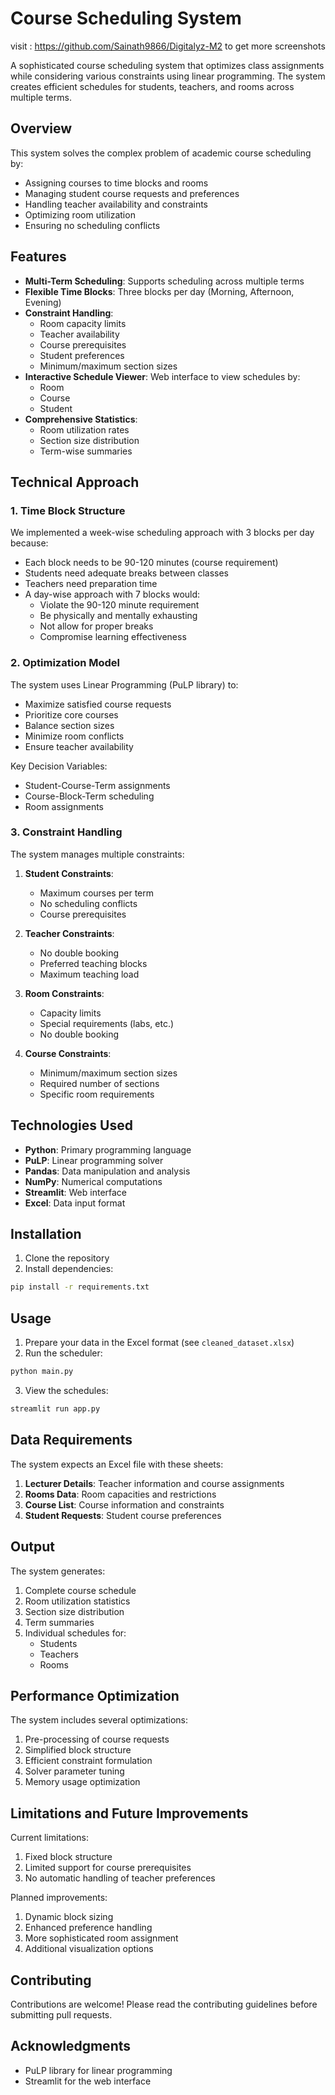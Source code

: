 # Course Scheduling System
visit : https://github.com/Sainath9866/Digitalyz-M2 to get more screenshots 

A sophisticated course scheduling system that optimizes class assignments while considering various constraints using linear programming. The system creates efficient schedules for students, teachers, and rooms across multiple terms.

## Overview

This system solves the complex problem of academic course scheduling by:
- Assigning courses to time blocks and rooms
- Managing student course requests and preferences
- Handling teacher availability and constraints
- Optimizing room utilization
- Ensuring no scheduling conflicts

## Features

- **Multi-Term Scheduling**: Supports scheduling across multiple terms
- **Flexible Time Blocks**: Three blocks per day (Morning, Afternoon, Evening)
- **Constraint Handling**:
  - Room capacity limits
  - Teacher availability
  - Course prerequisites
  - Student preferences
  - Minimum/maximum section sizes
- **Interactive Schedule Viewer**: Web interface to view schedules by:
  - Room
  - Course
  - Student
- **Comprehensive Statistics**:
  - Room utilization rates
  - Section size distribution
  - Term-wise summaries

## Technical Approach

### 1. Time Block Structure

We implemented a week-wise scheduling approach with 3 blocks per day because:
- Each block needs to be 90-120 minutes (course requirement)
- Students need adequate breaks between classes
- Teachers need preparation time
- A day-wise approach with 7 blocks would:
  - Violate the 90-120 minute requirement
  - Be physically and mentally exhausting
  - Not allow for proper breaks
  - Compromise learning effectiveness

### 2. Optimization Model

The system uses Linear Programming (PuLP library) to:
- Maximize satisfied course requests
- Prioritize core courses
- Balance section sizes
- Minimize room conflicts
- Ensure teacher availability

Key Decision Variables:
- Student-Course-Term assignments
- Course-Block-Term scheduling
- Room assignments

### 3. Constraint Handling

The system manages multiple constraints:
1. **Student Constraints**:
   - Maximum courses per term
   - No scheduling conflicts
   - Course prerequisites

2. **Teacher Constraints**:
   - No double booking
   - Preferred teaching blocks
   - Maximum teaching load

3. **Room Constraints**:
   - Capacity limits
   - Special requirements (labs, etc.)
   - No double booking

4. **Course Constraints**:
   - Minimum/maximum section sizes
   - Required number of sections
   - Specific room requirements

## Technologies Used

- **Python**: Primary programming language
- **PuLP**: Linear programming solver
- **Pandas**: Data manipulation and analysis
- **NumPy**: Numerical computations
- **Streamlit**: Web interface
- **Excel**: Data input format

## Installation

1. Clone the repository
2. Install dependencies:
```bash
pip install -r requirements.txt
```

## Usage

1. Prepare your data in the Excel format (see `cleaned_dataset.xlsx`)
2. Run the scheduler:
```bash
python main.py
```
3. View the schedules:
```bash
streamlit run app.py
```

## Data Requirements

The system expects an Excel file with these sheets:
1. **Lecturer Details**: Teacher information and course assignments
2. **Rooms Data**: Room capacities and restrictions
3. **Course List**: Course information and constraints
4. **Student Requests**: Student course preferences

## Output

The system generates:
1. Complete course schedule
2. Room utilization statistics
3. Section size distribution
4. Term summaries
5. Individual schedules for:
   - Students
   - Teachers
   - Rooms

## Performance Optimization

The system includes several optimizations:
1. Pre-processing of course requests
2. Simplified block structure
3. Efficient constraint formulation
4. Solver parameter tuning
5. Memory usage optimization

## Limitations and Future Improvements

Current limitations:
1. Fixed block structure
2. Limited support for course prerequisites
3. No automatic handling of teacher preferences

Planned improvements:
1. Dynamic block sizing
2. Enhanced preference handling
3. More sophisticated room assignment
4. Additional visualization options

## Contributing

Contributions are welcome! Please read the contributing guidelines before submitting pull requests.



## Acknowledgments

- PuLP library for linear programming
- Streamlit for the web interface

